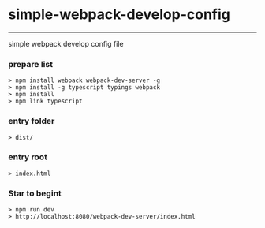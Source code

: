 # simple-webpack-develop-config
-------------------------------
simple webpack develop config file

### prepare list
`
    > npm install webpack webpack-dev-server -g
`
<br/>
`
    > npm install -g typescript typings webpack
`
<br/>
`
    > npm install
`
<br/>
`
    > npm link typescript
`

### entry folder
    > dist/
### entry root
    > index.html

### Star to begint
`
    > npm run dev
`
<br/>
`
    > http://localhost:8080/webpack-dev-server/index.html
`
